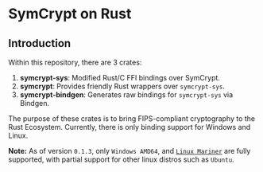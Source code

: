 # SymCrypt on Rust

## Introduction

Within this repository, there are 3 crates:

1. **symcrypt-sys**: Modified Rust/C FFI bindings over SymCrypt.
2. **symcrypt**: Provides friendly Rust wrappers over `symcrypt-sys`.
3. **symcrypt-bindgen**: Generates raw bindings for `symcrypt-sys` via Bindgen.

The purpose of these crates is to bring FIPS-compliant cryptography to the Rust Ecosystem. Currently, there is only binding support for Windows and Linux.

**Note:** As of version `0.1.3`, only `Windows AMD64`, and [`Linux Mariner`](https://github.com/microsoft/CBL-Mariner) are fully supported, with partial support for other linux distros such as `Ubuntu`.
